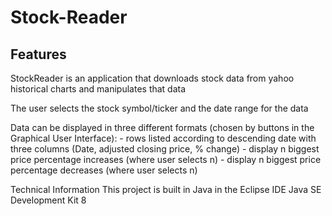 # Stock-Reader 

## Features

StockReader is an application that downloads stock data from yahoo historical charts and manipulates
that data

The user selects the stock symbol/ticker and the date range for the data

Data can be displayed in three different formats (chosen by buttons in the Graphical User Interface):
	- rows listed according to descending date with three columns (Date, adjusted closing price, % change)
	- display n biggest price percentage increases (where user selects n)
	- display n biggest price percentage decreases (where user selects n)



Technical Information
This project is built in Java in the Eclipse IDE 
Java SE Development Kit 8
